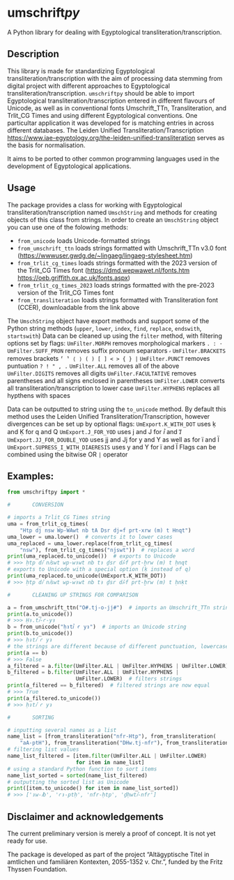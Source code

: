 # umschrift*py*
A Python library for dealing with Egyptological transliteration/transcription.

## Description
This library is made for standardizing Egyptological transliteration/transcription with the aim of processing data stemming from digital project with different approaches to Egyptological transliteration/transcription.
`umschriftpy` should be able to import Egyptological transliteration/transcription entered in different flavours of Unicode, as well as in conventional fonts Umschrift_TTn, Transliteration, and Trlit_CG Times and using different Egyptological conventions.
One particultar application it was developed for is matching entries in across different databases.
The Leiden Unified Transliteration/Transcription https://www.iae-egyptology.org/the-leiden-unified-transliteration serves as the basis for normalisation.

It aims to be ported to other common programming languages used in the development of Egyptological applications. 

## Usage

The package provides a class for working with Egyptological transliteration/transcription named `UmschString` and methods for creating objects of this class from strings.
In order to create an `UmschString` object you can use one of the folowing methods: 
- `from_unicode` loads Unicode-formatted strings
- `from_umschrift_ttn` loads strings formatted with Umschrift_TTn v3.0 font (https://wwwuser.gwdg.de/~lingaeg/lingaeg-stylesheet.htm)
- `from_trlit_cg_times` loads strings formatted with the 2023 version of the Trlit_CG Times font (https://dmd.wepwawet.nl/fonts.htm https://oeb.griffith.ox.ac.uk/fonts.aspx)
- `from_trlit_cg_times_2023` loads strings formatted with the pre-2023 version of the Trlit_CG Times font
- `from_transliteration` loads strings formatted with Transliteration font (CCER), downloadable from the link above

The `UmschString` object have export methods and support some of the Python string methods (`upper`, `lower`, `index`, `find`, `replace`, `endswith`, `startswith`)
Data can be cleaned up using the `filter` method, with filtering options set by flags:
`UmFilter.MORPH` removes morphological markers `. : ·`
`UmFilter.SUFF_PRON` removes suffix pronoum separators `⸗`
`UmFilter.BRACKETS` removes brackets `⸢ ⸣ ⟨ ⟩ ( ) [ ] < > { } |`
`UmFilter.PUNCT` removes puntuation `? ! " , .`
`UmFilter.ALL` removes all of the above
`UmFilter.DIGITS` removes all digits
`UmFilter.FACULTATIVE` removes parentheses and all signs enclosed in parentheses
`UmFilter.LOWER` converts all transliteration/transcription to lower case
`UmFilter.HYPHENS` replaces all hypthens with spaces

Data can be outputted to string using the `to_unicode` method. By default this method uses the Leiden Unified Transliteration/Transcription, however divergences can be set up by optional flags: 
`UmExport.K_WITH_DOT` uses ḳ and Ḳ for q and Q
`UmExport.J_FOR_YOD`  uses j and J for ꞽ and Ꞽ
`UmExport.JJ_FOR_DOUBLE_YOD`  uses jj and Jj for y and Y as well as for ï and Ï
`UmExport.SUPRESS_I_WITH_DIAERESIS`  uses y and Y for ï and Ï
Flags can be combined using the bitwise OR `|` operator

## Examples: 
```python
from umschriftpy import *

#       CONVERSION

# imports a Trlit_CG Times string
uma = from_trlit_cg_times(
    "Htp dj nsw Wp-WAwt nb tA Dsr dj=f prt-xrw (m) t Hnqt")
uma_lower = uma.lower()  # converts it to lower cases
uma_replaced = uma_lower.replace(from_trlit_cg_times(
    "nsw"), from_trlit_cg_times("njswt"))  # replaces a word
print(uma_replaced.to_unicode())  # exports to Unicode
# >>> ḥtp dꞽ nꞽswt wp-wꜣwt nb tꜣ ḏsr dꞽ⸗f prt-ḫrw (m) t ḥnqt
# exports to Unicode with a special option (ḳ instead of q)
print(uma_replaced.to_unicode(UmExport.K_WITH_DOT))
# >>> ḥtp dꞽ nꞽswt wp-wꜣwt nb tꜣ ḏsr dꞽ⸗f prt-ḫrw (m) t ḥnḳt

#       CLEANING UP STRINGS FOR COMPARISON

a = from_umschrift_ttn("O#.tj-o-jj#")  # imports an Umschrift_TTn string
print(a.to_unicode())
# >>> Ḥꜣ.tꞽ-ꜥ-yꜣ
b = from_unicode("ḥꜣtꞽ ꜥ yꜣ")  # imports an Unicode string
print(b.to_unicode())
# >>> ḥꜣtꞽ ꜥ yꜣ
# the strings are different because of different punctuation, lowercase and uppercase letters
print(a == b)
# >>> False
a_filtered = a.filter(UmFilter.ALL | UmFilter.HYPHENS | UmFilter.LOWER)
b_filtered = b.filter(UmFilter.ALL | UmFilter.HYPHENS |
                      UmFilter.LOWER)  # filters strings
print(a_filtered == b_filtered)  # filtered strings are now equal
# >>> True
print(a_filtered.to_unicode())
# >>> ḥꜣtꞽ ꜥ yꜣ

#       SORTING

# inputting several names as a list
name_list = [from_transliteration("nfr-Htp"), from_transliteration(
    "aA-ptH"), from_transliteration("DHw.tj-nfr"), from_transliteration("Aw-jb")]
# filtering list values
name_list_filtered = [item.filter(UmFilter.ALL | UmFilter.LOWER)
                      for item in name_list]
# using a standard Python function to sort items
name_list_sorted = sorted(name_list_filtered)
# outputting the sorted list as Unicode
print([item.to_unicode() for item in name_list_sorted])
# >>> ['ꜣw-ꞽb', 'ꜥꜣ-ptḥ', 'nfr-ḥtp', 'ḏḥwtꞽ-nfr']
```


## Disclaimer and acknowledgements
The current preliminary version is merely a proof of concept. It is not yet ready for use. 

The package is developed as part of the project “Altägyptische Titel in amtlichen und familiären Kontexten, 2055-1352 v. Chr.”, funded by the Fritz Thyssen Foundation.